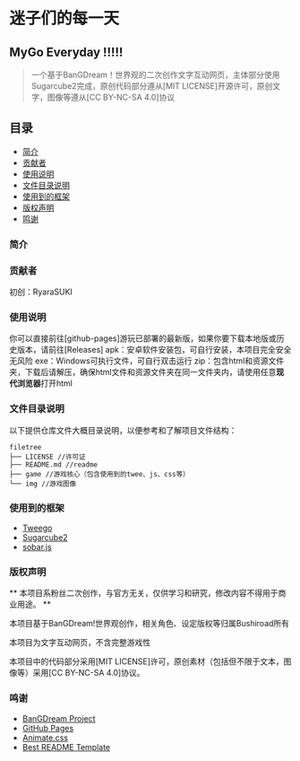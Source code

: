 

# 迷子们的每一天
## MyGo Everyday !!!!!


 > 一个基于BanGDream！世界观的二次创作文字互动网页，主体部分使用Sugarcube2完成，原创代码部分遵从[MIT LICENSE]开源许可，原创文字，图像等遵从[CC BY-NC-SA 4.0]协议
 
## 目录

- [简介](#简介)
- [贡献者](#贡献者)
- [使用说明](#使用说明)
- [文件目录说明](#文件目录说明)
- [使用到的框架](#使用到的框架)
- [版权声明](#版权声明)
- [鸣谢](#鸣谢)

### 简介



### 贡献者

初创：RyaraSUKI

### 使用说明

你可以直接前往[github-pages]游玩已部署的最新版，如果你要下载本地版或历史版本，请前往[Releases]
apk：安卓软件安装包，可自行安装，本项目完全安全无风险
exe：Windows可执行文件，可自行双击运行
zip：包含html和资源文件夹，下载后请解压，确保html文件和资源文件夹在同一文件夹内，请使用任意**现代浏览器**打开html

### 文件目录说明

以下提供仓库文件大概目录说明，以便参考和了解项目文件结构：
```
filetree 
├── LICENSE //许可证
├── README.md //readme
├── game //游戏核心（包含使用到的twee、js、css等）
└── img //游戏图像

```

### 使用到的框架

- [Tweego](https://github.com/tmedwards/tweego)
- [Sugarcube2](https://github.com/tmedwards/sugarcube-2)
- [sobar.js](https://soberjs.com/)

### 版权声明

** 本项目系粉丝二次创作，与官方无关，仅供学习和研究，修改内容不得用于商业用途。 **

本项目基于BanGDream!世界观创作，相关角色、设定版权等归属Bushiroad所有

本项目为文字互动网页，不含完整游戏性

本项目中的代码部分采用[MIT LICENSE]许可，原创素材（包括但不限于文本，图像等）采用[CC BY-NC-SA 4.0]协议。

### 鸣谢

- [BanGDream Project](https://bang-dream.com)
- [GitHub Pages](https://pages.github.com)
- [Animate.css](https://daneden.github.io/animate.css)
- [Best README Template](https://github.com/shaojintian/Best_README_template)


